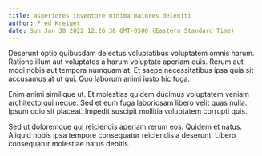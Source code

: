 ```yaml
---
title: asperiores inventore minima maiores deleniti
author: Fred Kreiger
date: Sun Jan 30 2022 12:26:38 GMT-0500 (Eastern Standard Time)
---
```

Deserunt optio quibusdam delectus voluptatibus voluptatem omnis harum. Ratione illum aut voluptates a harum voluptate aperiam quis. Rerum aut modi nobis aut tempora numquam at. Et saepe necessitatibus ipsa quia sit accusamus at ut qui. Quo laborum animi iusto hic fuga.

 Enim animi similique ut. Et molestias quidem ducimus voluptatem veniam architecto qui neque. Sed et eum fuga laboriosam libero velit quas nulla. Ipsum odio sit placeat. Impedit suscipit mollitia voluptatem corrupti quis.

 Sed ut doloremque qui reiciendis aperiam rerum eos. Quidem et natus. Aliquid nobis ipsa tempore consequatur reiciendis a deserunt. Libero consequatur molestiae natus debitis.